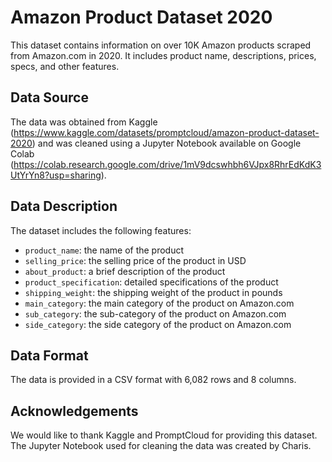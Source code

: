 # Amazon Product Dataset 2020

This dataset contains information on over 10K Amazon products scraped from Amazon.com in 2020. It includes product name, descriptions, prices, specs, and other features.

## Data Source

The data was obtained from Kaggle (https://www.kaggle.com/datasets/promptcloud/amazon-product-dataset-2020) and was cleaned using a Jupyter Notebook available on Google Colab (https://colab.research.google.com/drive/1mV9dcswhbh6VJpx8RhrEdKdK3UtYrYn8?usp=sharing).

## Data Description

The dataset includes the following features:

- `product_name`: the name of the product
- `selling_price`: the selling price of the product in USD
- `about_product`: a brief description of the product
- `product_specification`: detailed specifications of the product
- `shipping_weight`: the shipping weight of the product in pounds
- `main_category`: the main category of the product on Amazon.com
- `sub_category`: the sub-category of the product on Amazon.com
- `side_category`: the side category of the product on Amazon.com

## Data Format

The data is provided in a CSV format with 6,082 rows and 8 columns.



## Acknowledgements

We would like to thank Kaggle and PromptCloud for providing this dataset. The Jupyter Notebook used for cleaning the data was created by Charis.
